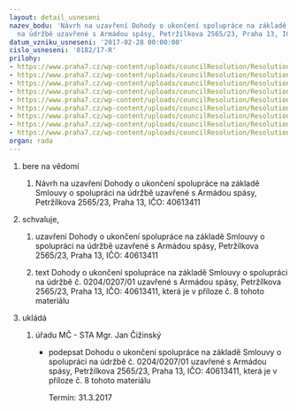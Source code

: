 ```yaml
---
layout: detail_usneseni
nazev_bodu: 'Návrh na uzavření Dohody o ukončení spolupráce na základě Smlouvy o spolupráci
  na údržbě uzavřené s Armádou spásy, Petržílkova 2565/23, Praha 13, IČO: 40613411'
datum_vzniku_usneseni: '2017-02-28 00:00:00'
cislo_usneseni: '0182/17-R'
prilohy:
- https://www.praha7.cz/wp-content/uploads/councilResolution/Resolutions/28879/export/Dohoda_AS~171931.docx
- https://www.praha7.cz/wp-content/uploads/councilResolution/Resolutions/28879/export/Armada_spasy_smlouva~171930.pdf
- https://www.praha7.cz/wp-content/uploads/councilResolution/Resolutions/28879/export/Armadaspasydodatek1~171929.pdf
- https://www.praha7.cz/wp-content/uploads/councilResolution/Resolutions/28879/export/AS_dodatek_2~171928.pdf
- https://www.praha7.cz/wp-content/uploads/councilResolution/Resolutions/28879/export/AS_dodatek_3~171927.pdf
- https://www.praha7.cz/wp-content/uploads/councilResolution/Resolutions/28879/export/AS_dodatek_4~171926.pdf
- https://www.praha7.cz/wp-content/uploads/councilResolution/Resolutions/28879/export/Armadaspasy_dodatek_5~171925.pdf
- https://www.praha7.cz/wp-content/uploads/councilResolution/Resolutions/28879/export/Dohoda_o_ukonceni__spoluprace_AS_S~171924.doc
- https://www.praha7.cz/wp-content/uploads/councilResolution/Resolutions/28879/export/export~296645.pdf
organ: rada
---
```

<OL class=urzList_view id=urzList>
<LI class=urzClass1><SPAN name="1">bere na vědomí</SPAN> 
<OL class=urzOlClass>
<LI class=urzClass2 style="TEXT-ALIGN: left"><SPAN>
<P>Návrh na uzavření Dohody o ukončení spolupráce na základě Smlouvy o spolupráci na údržbě uzavřené s Armádou spásy, Petržílkova 2565/23, Praha 13, IČO: 40613411</P></SPAN></LI></OL></LI>
<LI class=urzClass1><SPAN name="89">schvaluje,</SPAN> 
<OL class=urzOlClass>
<LI class=urzClass2 style="TEXT-ALIGN: left"><SPAN>
<P>uzavření&nbsp;Dohody o ukončení spolupráce na základě Smlouvy o spolupráci na údržbě uzavřené s Armádou spásy, Petržílkova 2565/23, Praha 13, IČO: 40613411</P></SPAN></LI>
<LI class=urzClass2 style="TEXT-ALIGN: left"><SPAN>
<P>text&nbsp;Dohody o ukončení spolupráce na základě Smlouvy o spolupráci na údržbě č. 0204/0207/01 uzavřené s Armádou spásy, Petržílkova 2565/23, Praha 13, IČO: 40613411, která je v příloze č. 8 tohoto materiálu</P></SPAN></LI></OL></LI>
<LI class=urzClass1 id=urzUkoly><SPAN name="1">ukládá</SPAN>
<OL class=urzOlClass>
<LI class=urzClass2><SPAN>
<P>úřadu MČ - STA Mgr. Jan Čižinský</P></SPAN>
<UL class=urzUlClass>
<LI class=urzClass3><SPAN>
<P>podepsat Dohodu o ukončení spolupráce na základě Smlouvy o spolupráci na údržbě č. 0204/0207/01 uzavřené s Armádou spásy, Petržílkova 2565/23, Praha 13, IČO: 40613411, která je v příloze č. 8 tohoto materiálu</P></SPAN><SPAN class=urzUkolTermin>Termín:&nbsp;31.3.2017</SPAN></LI></UL></LI></OL></LI></OL>